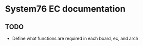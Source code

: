 # System76 EC documentation

## TODO

- Define what functions are required in each board, ec, and arch
